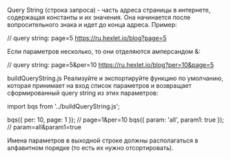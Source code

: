 Query String (строка запроса) - часть адреса страницы в интернете, содержащая константы и их значения.
Она начинается после вопросительного знака и идет до конца адреса. Пример:

// query string: page=5
https://ru.hexlet.io/blog?page=5

Если параметров несколько, то они отделяются амперсандом &:

// query string: page=5&per=10
https://ru.hexlet.io/blog?per=10&page=5

buildQueryString.js
Реализуйте и экспортируйте функцию по умолчанию, которая принимает на вход список параметров и возвращает
сформированный query string из этих параметров:

import bqs from '../buildQueryString.js';
 
bqs({ per: 10, page: 1 });
// page=1&per=10
bqs({ param: 'all', param1: true });
// param=all&param1=true

Имена параметров в выходной строке должны располагаться в алфавитном порядке (то есть их нужно отсортировать).
